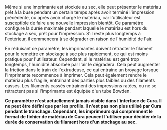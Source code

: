 Même si une imprimante est stockée au sec, elle peut présenter le matériau prêt à la buse pendant un certain temps après avoir terminé l'impression précédente, ou après avoir chargé le matériau, car l'utilisateur est susceptible de faire une nouvelle impression bientôt. Ce paramètre configure la durée maximale pendant laquelle le matériau est hors du stockage à sec, prêt pour l'impression. S'il reste plus longtemps à l'extérieur, il commencera à se dégrader en raison de l'humidité de l'air.

En réduisant ce paramètre, les imprimantes doivent rétracter le filament pour le remettre en stockage à sec plus rapidement, ce qui est moins pratique pour l'utilisateur. Cependant, si le matériau est garé trop longtemps, l'humidité absorbée par l'air le dégradera. Cela peut augmenter la friction dans le train de l'extrudeuse, ce qui entraîne un broyage lorsque l'imprimante recommence à imprimer. Cela peut également rendre le matériau plus fragile, entraînant des parties plus faibles ou des filaments cassés. Les filaments cassés entraînent des impressions ratées, ou ne se rétractent pas si l'imprimante est équipée d'un tube Bowden.

**Ce paramètre n'est actuellement jamais visible dans l'interface de Cura. Il ne peut être défini que par les profils. Il n'est pas non plus utilisé par Cura pendant le tranchage. Cependant, les imprimeurs qui comprennent le format de fichier de matériau de Cura peuvent l'utiliser pour décider de la durée de conservation du filament hors d'un stockage au sec.**
